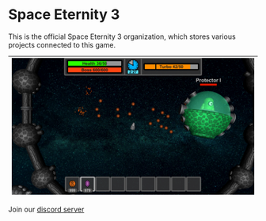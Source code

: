 # Space Eternity 3

This is the official Space Eternity 3 organization, which stores various projects connected to this game.

 | ![Maze-Game-Preview](https://raw.githubusercontent.com/Kamiloso/Kamiloso/main/se3.png) |
 | -------------------------------------------------------------------------------------- |

Join our [discord server](https://discord.gg/e4ppBTRKhg)
